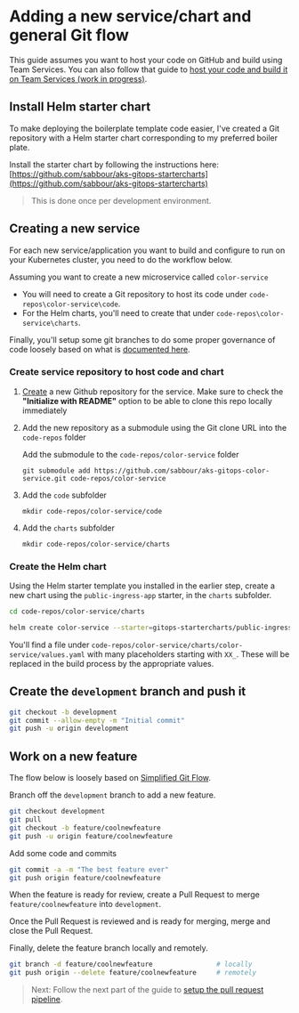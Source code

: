 # Adding a new service/chart and general Git flow

This guide assumes you want to host your code on GitHub and build using Team Services. You can also follow that guide to [host your code and build it on Team Services (work in progress)]().

## Install Helm starter chart

To make deploying the boilerplate template code easier, I've created a Git repository with a Helm starter chart corresponding to my preferred boiler plate.

Install the starter chart by following the instructions here: [https://github.com/sabbour/aks-gitops-startercharts](https://github.com/sabbour/aks-gitops-startercharts)

> This is done once per development environment.

## Creating a new service

For each new service/application you want to build and configure to run on your Kubernetes cluster, you need to do the workflow below.

Assuming you want to create a new microservice called `color-service`

- You will need to create a Git repository to host its code under `code-repos\color-service\code`.
- For the Helm charts, you'll need to create that under `code-repos\color-service\charts`.

Finally, you'll setup some git branches to do some proper governance of code loosely based on what is [documented here](https://docs.microsoft.com/en-us/vsts/git/concepts/git-branching-guidance?view=vsts).

### Create service repository to host code and chart

1. [Create](https://github.com/new) a new Github repository for the service. Make sure to check the **"Initialize with README"** option to be able to clone this repo locally immediately

1. Add the new repository as a submodule using the Git clone URL into the `code-repos` folder

    Add the submodule to the `code-repos/color-service` folder

    ```
    git submodule add https://github.com/sabbour/aks-gitops-color-service.git code-repos/color-service
    ```
1. Add the `code` subfolder

    ```
    mkdir code-repos/color-service/code
    ```

1. Add the `charts` subfolder

    ```
    mkdir code-repos/color-service/charts
    ```

### Create the Helm chart

Using the Helm starter template you installed in the earlier step, create a new chart using the `public-ingress-app` starter, in the `charts` subfolder.

```sh
cd code-repos/color-service/charts

helm create color-service --starter=gitops-startercharts/public-ingress-app
```

You'll find a file under `code-repos/color-service/charts/color-service/values.yaml` with many placeholders starting with `XX_`. These will be replaced in the build process by the appropriate values.

## Create the `development` branch and push it

```sh
git checkout -b development
git commit --allow-empty -m "Initial commit"
git push -u origin development
```

## Work on a new feature

The flow below is loosely based on [Simplified Git Flow](https://medium.com/goodtogoat/simplified-git-flow-5dc37ba76ea8).

Branch off the `development` branch to add a new feature.

```sh
git checkout development
git pull
git checkout -b feature/coolnewfeature
git push -u origin feature/coolnewfeature
```

Add some code and commits

```sh
git commit -a -m "The best feature ever"
git push origin feature/coolnewfeature
```

When the feature is ready for review, create a Pull Request to merge `feature/coolnewfeature` into `development`.

Once the Pull Request is reviewed and is ready for merging, merge and close the Pull Request.

Finally, delete the feature branch locally and remotely.

```sh
git branch -d feature/coolnewfeature                # locally
git push origin --delete feature/coolnewfeature     # remotely
```

> Next: Follow the next part of the guide to [setup the pull request pipeline](_docs/cicd-pullrequest-pipeline.md).